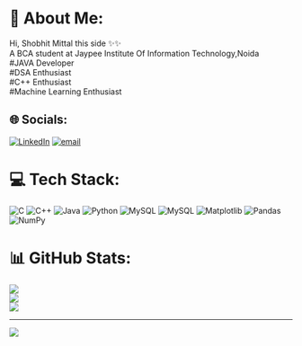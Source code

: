 # 💫 About Me:
Hi, Shobhit Mittal this side ✨✨<br>A BCA student at Jaypee Institute Of Information Technology,Noida<br>#JAVA Developer<br>#DSA Enthusiast<br>#C++ Enthusiast<br>#Machine Learning Enthusiast


## 🌐 Socials:
[![LinkedIn](https://img.shields.io/badge/LinkedIn-%230077B5.svg?logo=linkedin&logoColor=white)](https://linkedin.com/in/www.linkedin.com/in/shobhit-mittal-154256285) [![email](https://img.shields.io/badge/Email-D14836?logo=gmail&logoColor=white)](mailto:shobhitmittal273@gmail.com) 

# 💻 Tech Stack:
![C](https://img.shields.io/badge/c-%2300599C.svg?style=for-the-badge&logo=c&logoColor=white) ![C++](https://img.shields.io/badge/c++-%2300599C.svg?style=for-the-badge&logo=c%2B%2B&logoColor=white) ![Java](https://img.shields.io/badge/java-%23ED8B00.svg?style=for-the-badge&logo=openjdk&logoColor=white) ![Python](https://img.shields.io/badge/python-3670A0?style=for-the-badge&logo=python&logoColor=ffdd54) ![MySQL](https://img.shields.io/badge/mysql-4479A1.svg?style=for-the-badge&logo=mysql&logoColor=white) ![MySQL](https://img.shields.io/badge/mysql-4479A1.svg?style=for-the-badge&logo=mysql&logoColor=white) ![Matplotlib](https://img.shields.io/badge/Matplotlib-%23ffffff.svg?style=for-the-badge&logo=Matplotlib&logoColor=black) ![Pandas](https://img.shields.io/badge/pandas-%23150458.svg?style=for-the-badge&logo=pandas&logoColor=white) ![NumPy](https://img.shields.io/badge/numpy-%23013243.svg?style=for-the-badge&logo=numpy&logoColor=white)
# 📊 GitHub Stats:
![](https://github-readme-stats.vercel.app/api?username=ShobhitMittal123&theme=transparent&hide_border=true&include_all_commits=false&count_private=false)<br/>
![](https://nirzak-streak-stats.vercel.app/?user=ShobhitMittal123&theme=transparent&hide_border=true)<br/>
![](https://github-readme-stats.vercel.app/api/top-langs/?username=ShobhitMittal123&theme=transparent&hide_border=true&include_all_commits=false&count_private=false&layout=compact)

---
[![](https://visitcount.itsvg.in/api?id=ShobhitMittal123&icon=0&color=0)](https://visitcount.itsvg.in)

<!-- Proudly created with GPRM ( https://gprm.itsvg.in ) -->
